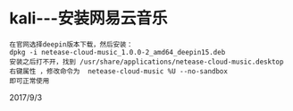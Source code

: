 # kali---安装网易云音乐

```
在官网选择deepin版本下载，然后安装：
dpkg -i netease-cloud-music_1.0.0-2_amd64_deepin15.deb  
安装之后打不开，找到 /usr/share/applications/netease-cloud-music.desktop
右键属性 ，修改命令为  netease-cloud-music %U --no-sandbox
即可正常使用
```


2017/9/3  
